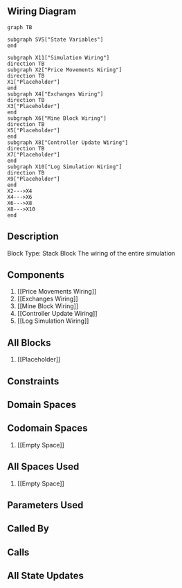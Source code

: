 ## Wiring Diagram

```mermaid
graph TB

subgraph SVS["State Variables"]
end

subgraph X11["Simulation Wiring"]
direction TB
subgraph X2["Price Movements Wiring"]
direction TB
X1["Placeholder"]
end
subgraph X4["Exchanges Wiring"]
direction TB
X3["Placeholder"]
end
subgraph X6["Mine Block Wiring"]
direction TB
X5["Placeholder"]
end
subgraph X8["Controller Update Wiring"]
direction TB
X7["Placeholder"]
end
subgraph X10["Log Simulation Wiring"]
direction TB
X9["Placeholder"]
end
X2--->X4
X4--->X6
X6--->X8
X8--->X10
end
```

## Description

Block Type: Stack Block
The wiring of the entire simulation
## Components
1. [[Price Movements Wiring]]
2. [[Exchanges Wiring]]
3. [[Mine Block Wiring]]
4. [[Controller Update Wiring]]
5. [[Log Simulation Wiring]]

## All Blocks
1. [[Placeholder]]

## Constraints

## Domain Spaces

## Codomain Spaces
1. [[Empty Space]]

## All Spaces Used
1. [[Empty Space]]

## Parameters Used

## Called By

## Calls

## All State Updates

